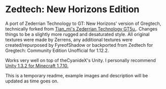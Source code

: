 # Zedtech: New Horizons Edition

A port of Zederrian Technology to GT: New Horizons' version of Gregtech, technically forked from [Tian_mi's Zederrian Technology GT5u.](https://github.com/MCTian-mi/Zederrian-Technology-GT5U). Changes things to be a slightly more rugged and desaturated style. All original textures were made by Zerrens, any additional textures were created/repurposed by FyreofShadow or backported from Zedtech for Gregtech: Community Edition Unofficial for 1.12.2. 
 
Works very well on top of theCyanideX's Unity. I personally recommend [Unity 1.3.2 for Minecraft 1.7.10.](https://www.curseforge.com/minecraft/texture-packs/unity/files/2369895)

This is a temporary readme, example images and description will be updated as time goes on.
